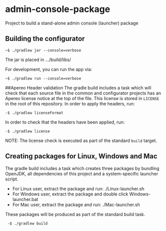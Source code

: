# admin-console-package
Project to build a stand-alone admin console (launcher) package

## Building the configurator
```
~$ ./gradlew jar --console=verbose
```
The jar is placed in .../build/libs/

For development, you can run the app via:

```
~$ ./gradlew run --console=verbose
```

##Apereo Header validation
The gradle build includes a task which will check that each source file in the common and configurator projects has an Apereo 
license notice at the top of the file. This license is stored in `LICENSE` in the root of this repository.
In order to apply the headers, run:

```
-$ ./gradlew licenseFormat
```
 In order to check that the headers have been applied, run:
 
 ```
 -$ ./gradlew license
 ```
NOTE: The license check is executed as part of the standard `build` target.

## Creating packages for Linux, Windows and Mac
The gradle build includes a task which creates three packages by bundling OpenJDK, all dependencies of this project and a system-specific launcher script.

* For Linux user, extract the package and run: ./Linux-launcher.sh
* For Windows user, extract the package and double click Windows-launcher.bat
* For Mac user, extract the package and run: ./Mac-launcher.sh

These packages will be produced as part of the standard build task.
 
 ```
  -$ ./gradlew build
 ```
